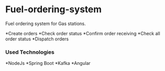 # Fuel-ordering-system
Fuel ordering system for Gas stations.

*Create orders
*Check order status
*Confirm order receiving
*Check all order status 
*Dispatch orders
  

### Used Technologies

*NodeJs
*Spring Boot
*Kafka
*Angular
  
  
